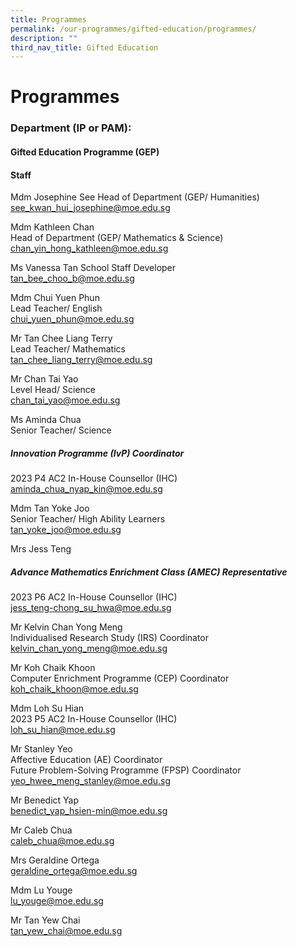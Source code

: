 ```yaml
---
title: Programmes
permalink: /our-programmes/gifted-education/programmes/
description: ""
third_nav_title: Gifted Education
---
```

# **Programmes**

### **Department (IP or PAM):**

#### **Gifted  Education Programme (GEP)**

#### **Staff**

Mdm Josephine See
Head of Department (GEP/ Humanities)&nbsp;<br>
[see\_kwan\_hui\_josephine@moe.edu.sg](mailto:see_kwan_hui_josephine@moe.edu.sg)

Mdm Kathleen Chan <br>
Head of Department (GEP/ Mathematics &amp; Science)&nbsp;
[chan\_yin\_hong\_kathleen@moe.edu.sg](mailto:chan_yin_hong_kathleen@moe.edu.sg)

Ms Vanessa Tan
School Staff Developer&nbsp;<br>
[tan\_bee\_choo\_b@moe.edu.sg](mailto:tan_bee_choo_b@moe.edu.sg)  

Mdm Chui Yuen Phun  
Lead Teacher/ English  
[chui\_yuen\_phun@moe.edu.sg](mailto:chui_yuen_phun@moe.edu.sg)

Mr Tan Chee Liang Terry  
Lead Teacher/ Mathematics  
[tan\_chee\_liang\_terry@moe.edu.sg](mailto:tan_chee_liang_terry@moe.edu.sg)

Mr Chan Tai Yao  
Level Head/ Science  
[chan\_tai\_yao@moe.edu.sg](mailto:chan_tai_yao@moe.edu.sg)

Ms Aminda Chua  
Senior Teacher/ Science&nbsp;

##### **Innovation Programme (IvP) Coordinator**&nbsp;

2023 P4 AC2 In-House Counsellor (IHC)  
[aminda\_chua\_nyap\_kin@moe.edu.sg](mailto:aminda_chua_nyap_kin@moe.edu.sg)

Mdm Tan Yoke Joo  
Senior Teacher/ High Ability Learners<br>
[tan\_yoke\_joo@moe.edu.sg](mailto:tan_yoke_joo@moe.edu.sg)

Mrs Jess Teng

##### **Advance Mathematics Enrichment Class (AMEC) Representative**

2023 P6 AC2 In-House Counsellor (IHC)  
[jess\_teng-chong\_su\_hwa@moe.edu.sg](mailto:jess_teng-chong_su_hwa@moe.edu.sg)

Mr Kelvin Chan Yong Meng <br>
Individualised Research Study (IRS) Coordinator  
[kelvin\_chan\_yong\_meng@moe.edu.sg](mailto:kelvin_chan_yong_meng@moe.edu.sg)

Mr Koh Chaik Khoon  
Computer Enrichment Programme (CEP) Coordinator  
[koh\_chaik\_khoon@moe.edu.sg](mailto:koh_chaik_khoon@moe.edu.sg)  

Mdm Loh Su Hian  
2023 P5 AC2 In-House Counsellor (IHC)  
[loh\_su\_hian@moe.edu.sg](mailto:loh_su_hian@moe.edu.sg)

  
Mr Stanley Yeo<br>
Affective Education (AE) Coordinator  
Future Problem-Solving Programme (FPSP) Coordinator
[yeo\_hwee\_meng\_stanley@moe.edu.sg](mailto:yeo_hwee_meng_stanley@moe.edu.sg)

Mr Benedict Yap  
[benedict\_yap\_hsien-min@moe.edu.sg](mailto:benedict_yap_hsien-min@moe.edu.sg)

  

Mr Caleb Chua<br>
[caleb\_chua@moe.edu.sg](mailto:caleb_chua@moe.edu.sg)

  

Mrs Geraldine Ortega  
[geraldine\_ortega@moe.edu.sg](mailto:geraldine_ortega@moe.edu.sg)

Mdm Lu Youge <br>
[lu\_youge@moe.edu.sg](mailto:lu_youge@moe.edu.sg)

Mr Tan Yew Chai<br>
[tan\_yew\_chai@moe.edu.sg](mailto:tan_yew_chai@moe.edu.sg)